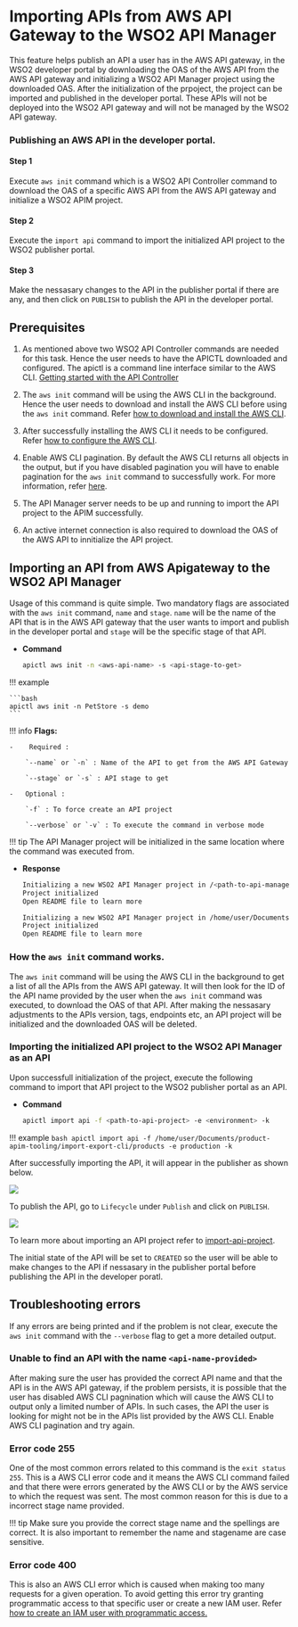 # Importing APIs from AWS API Gateway to the WSO2 API Manager  

This feature helps publish an API a user has in the AWS API gateway, in the WSO2 developer portal by downloading the OAS of the AWS API from the AWS API gateway and initializing a WSO2 API Manager project using the downloaded OAS. After the initialization of the prpoject, the project can be imported and published in the developer portal. These APIs will not be deployed into the WSO2 API gateway and will not be managed by the WSO2 API gateway.

### Publishing an AWS API in the developer portal.

#### Step 1 
Execute `aws init` command which is a WSO2 API Controller command to download the OAS of a specific AWS API from the AWS API gateway and initialize a WSO2 APIM project.

#### Step 2
Execute the `import api` command to import the initialized API project to the WSO2 publisher portal.

#### Step 3
Make the nessasary changes to the API in the publisher portal if there are any, and then click on `PUBLISH` to publish the API in the developer portal.

## Prerequisites 

1. As mentioned above two WSO2 API Controller commands are needed for this task. Hence the user needs to have the APICTL downloaded and configured. The apictl is a command line interface similar to the AWS CLI. [Getting started with the API Controller](https://apim.docs.wso2.com/en/latest/learn/api-controller/getting-started-with-wso2-api-controller/)

2. The `aws init` command will be using the AWS CLI in the background. Hence the user needs to download and install the AWS CLI before using the `aws init` command. Refer [how to download and install the AWS CLI](https://docs.aws.amazon.com/cli/latest/userguide/cli-chap-install.html).

3. After successfully installing the AWS CLI it needs to be configured. Refer [how to configure the AWS CLI](https://docs.aws.amazon.com/cli/latest/userguide/cli-chap-configure.html).

4. Enable AWS CLI pagination. By default the AWS CLI returns all objects in the output, but if you have disabled pagination you will have to enable pagination for the `aws init` command to successfully work. 
For more information, refer [here](https://docs.aws.amazon.com/cli/latest/userguide/cli-usage-pagination.html).

5. The API Manager server needs to be up and running to import the API project to the APIM successfully.

6. An active internet connection is also required to download the OAS of the AWS API to innitialize the API project.

## Importing an API from AWS Apigateway to the WSO2 API Manager  

Usage of this command is quite simple. Two mandatory flags are associated with the `aws init` command, `name` and `stage`. `name` will be the name of the API that is in the AWS API gateway that the user wants to import and publish in the developer portal and `stage` will be the specific stage of that API.

-   **Command**

    ``` bash
    apictl aws init -n <aws-api-name> -s <api-stage-to-get>
    ```

!!! example

    ```bash
    apictl aws init -n PetStore -s demo
    ```

!!! info
    **Flags:**  
            
    -    Required :  

        `--name` or `-n` : Name of the API to get from the AWS API Gateway

        `--stage` or `-s` : API stage to get 

    -   Optional :

        `-f` : To force create an API project

        `--verbose` or `-v` : To execute the command in verbose mode

!!! tip
    The API Manager project will be initialized in the same location where the command was executed from. 

-   **Response**
    
    ``` bash tab="Response Format"
    Initializing a new WSO2 API Manager project in /<path-to-api-manager-project>
    Project initialized
    Open README file to learn more
    ```
    
    ``` bash tab="Example Response"
    Initializing a new WSO2 API Manager project in /home/user/Documents/product-apim-tooling/import-export-cli/products
    Project initialized
    Open README file to learn more
    ```
### How the `aws init` command works.

The `aws init` command will be using the AWS CLI in the background to get a list of all the APIs from the AWS API gateway. It will then look for the ID of the API name provided by the user when the `aws init` command was executed, to download the OAS of that API. After making the nessasary adjustments to the APIs version, tags, endpoints etc, an API project will be initialized and the downloaded OAS will be deleted.

### Importing the initialized API project to the WSO2 API Manager as an API

Upon successfull initialization of the project, execute the following command to import that API project to the WSO2 publisher portal as an API. 

-   **Command**

    ``` bash
    apictl import api -f <path-to-api-project> -e <environment> -k
    ```

!!! example
    ```bash
    apictl import api -f /home/user/Documents/product-apim-tooling/import-export-cli/products -e production -k
    ```

After successfully importing the API, it will appear in the publisher as shown below.

[![]({{base_path}}/assets/img/publish/aws-api-publisher.png)]({{base_path}}/assets/img/publish/aws-api-publisher.png)

To publish the API, go to `Lifecycle` under `Publish` and click on `PUBLISH`.

[![]({{base_path}}/assets/img/publish/publish-aws-api.png)]({{base_path}}/assets/img/publish/publish-aws-api.png)

To learn more about importing an API project refer to [import-api-project](https://apim.docs.wso2.com/en/latest/learn/api-controller/importing-apis-via-dev-first-approach/#import-an-api-project).

The initial state of the API will be set to `CREATED` so the user will be able to make changes to the API if nessasary in the publisher portal before publishing the API in the developer poratl.

## Troubleshooting errors

If any errors are being printed and if the problem is not clear, execute the `aws init` command with the `--verbose` flag to get a more detailed output.

### Unable to find an API with the name `<api-name-provided>`

After making sure the user has provided the correct API name and that the API is in the AWS API gateway, if the problem persists, it is possible that the user has disabled AWS CLI pagnination which will cause the AWS CLI to output only a limited number of APIs. In such cases, the API the user is looking for might not be in the APIs list provided by the AWS CLI. Enable AWS CLI pagination and try again. 

### Error code 255

One of the most common errors related to this command is the `exit status 255`. This is a AWS CLI error code and it means the AWS CLI command failed and that there were errors generated by the AWS CLI or by the AWS service to which the request was sent.
The most common reason for this is due to a incorrect stage name provided.

!!! tip
    Make sure you provide the correct stage name and the spellings are correct.
    It is also important to remember the name and stagename are case sensitive.

### Error code 400

This is also an AWS CLI error which is caused when making
too many requests for a given operation. To avoid getting this error try granting programmatic access to that specific user or create a new IAM user. Refer [how to create an IAM user with programmatic access.](https://docs.aws.amazon.com/IAM/latest/UserGuide/id_users_create.html)
